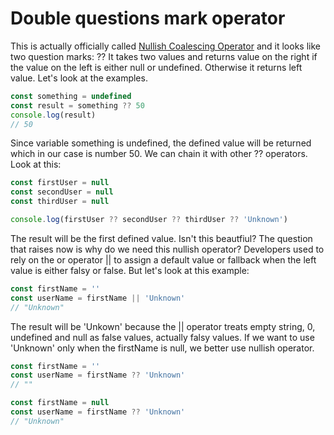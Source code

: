 # Double questions mark operator

This is actually officially called [Nullish Coalescing Operator](https://developer.mozilla.org/en-US/docs/Web/JavaScript/Reference/Operators/Nullish_coalescing) and it looks like two question marks: ?? It takes two values and returns value on the right if the value on the left is either null or undefined. Otherwise it returns left value. Let's look at the examples.

```javascript
const something = undefined
const result = something ?? 50
console.log(result)
// 50
```

Since variable something is undefined, the defined value will be returned which in our case is number 50. We can chain it with other ?? operators. Look at this:

```javascript
const firstUser = null
const secondUser = null
const thirdUser = null

console.log(firstUser ?? secondUser ?? thirdUser ?? 'Unknown')
```

The result will be the first defined value. Isn't this beautfiul? The question that raises now is why do we need this nullish operator? Developers used to rely on the or operator || to assign a default value or fallback when the left value is either falsy or false. But let's look at this example:

```javascript
const firstName = ''
const userName = firstName || 'Unknown'
// "Unknown"
```

The result will be 'Unkown' because the || operator treats empty string, 0, undefined and null as false values, actually falsy values. If we want to use 'Unknown' only when the firstName is null, we better use nullish operator.

```javascript
const firstName = ''
const userName = firstName ?? 'Unknown'
// ""
```

```javascript
const firstName = null
const userName = firstName ?? 'Unknown'
// "Unknown"
```
